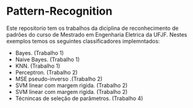 # Pattern-Recognition
Este repositorio tem os trabalhos da diciplina de reconhecimento de padrões do curso de Mestrado em Engenharia Eletrica da UFJF. Nestes exemplos temos os seguintes classificadores implemntados: 
- Bayes. (Trabalho 1)
- Naive Bayes. (Trabalho 1)
- KNN. (Trabalho 1)
- Perceptron. (Trabalho 2)
- MSE pseudo-inverso .(Trabalho 2)
- SVM linear com margem rigida. (Trabalho 2)
- SVM linear com margem rigida. (Trabalho 2)
- Técnincas de seleção de parâmetros. (Trabalho 4)
